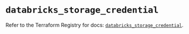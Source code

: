 # `databricks_storage_credential`

Refer to the Terraform Registry for docs: [`databricks_storage_credential`](https://registry.terraform.io/providers/databricks/databricks/1.52.0/docs/resources/storage_credential).
